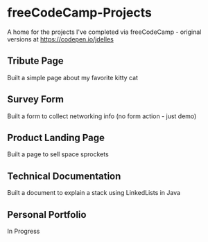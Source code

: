 # freeCodeCamp-Projects
A home for the projects I've completed via freeCodeCamp - original versions at https://codepen.io/jdelles

## Tribute Page
Built a simple page about my favorite kitty cat

## Survey Form
Built a form to collect networking info (no form action - just demo) 

## Product Landing Page
Built a page to sell space sprockets

## Technical Documentation
Built a document to explain a stack using LinkedLists in Java

## Personal Portfolio
In Progress